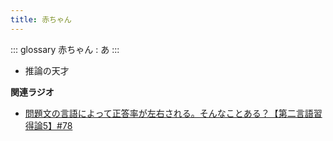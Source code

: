 ```yaml
---
title: 赤ちゃん
---
```


::: glossary
赤ちゃん : あ
:::

-   推論の天才

**関連ラジオ**

-   [問題文の言語によって正答率が左右される。そんなことある？【第二言語習得論5】#78](https://www.youtube.com/watch?v=0nmVZ6Up__k)
